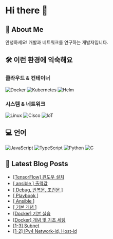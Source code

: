 # Hi there 👋

## 🚀 About Me
안녕하세요! 개발과 네트워크를 연구하는 개발자입니다.

## 🛠️ 이런 환경에 익숙해요

### 클라우드 & 컨테이너
<p>
  <img alt="Docker" src="https://img.shields.io/badge/Docker-2496ED?style=flat-square&logo=docker&logoColor=white"/>
  <img alt="Kubernetes" src="https://img.shields.io/badge/Kubernetes-326CE5?style=flat-square&logo=kubernetes&logoColor=white"/>
  <img alt="Helm" src="https://img.shields.io/badge/Helm-0F1689?style=flat-square&logo=helm&logoColor=white"/>
</p>

### 시스템 & 네트워크
<p>
  <img alt="Linux" src="https://img.shields.io/badge/Linux-FCC624?style=flat-square&logo=linux&logoColor=black"/>
  <img alt="Cisco" src="https://img.shields.io/badge/Cisco-1BA0D7?style=flat-square&logo=cisco&logoColor=white"/>
  <img alt="IoT" src="https://img.shields.io/badge/IoT-00979D?style=flat-square&logo=internetofthings&logoColor=white"/>
</p>

## 💻 언어

<p>
  <img alt="JavaScript" src="https://img.shields.io/badge/JavaScript-F7DF1E?style=flat-square&logo=JavaScript&logoColor=black"/>
  <img alt="TypeScript" src="https://img.shields.io/badge/TypeScript-3178C6?style=flat-square&logo=typescript&logoColor=white"/>
  <img alt="Python" src="https://img.shields.io/badge/Python-3776AB?style=flat-square&logo=Python&logoColor=white"/>
  <img alt="C" src="https://img.shields.io/badge/C-A8B9CC?style=flat-square&logo=c&logoColor=black"/>
</p>

## 📕 Latest Blog Posts

<ul><li><a href='https://zhuxiclover.tistory.com/141' target='_blank'>[TensorFlow] 윈도우 설치</a></li><li><a href='https://zhuxiclover.tistory.com/79' target='_blank'>[ ansible ] 출력값</a></li><li><a href='https://zhuxiclover.tistory.com/78' target='_blank'>[ Debug, 반복문, 조건문 ]</a></li><li><a href='https://zhuxiclover.tistory.com/77' target='_blank'>[ Playbook ]</a></li><li><a href='https://zhuxiclover.tistory.com/76' target='_blank'>[ Ansible ]</a></li><li><a href='https://zhuxiclover.tistory.com/74' target='_blank'>[ 기본 개념 ]</a></li><li><a href='https://zhuxiclover.tistory.com/32' target='_blank'>[Docker] 기본 실습</a></li><li><a href='https://zhuxiclover.tistory.com/30' target='_blank'>[Docker] 개념 및 기초 세팅</a></li><li><a href='https://zhuxiclover.tistory.com/13' target='_blank'>[1-3] Subnet</a></li><li><a href='https://zhuxiclover.tistory.com/12' target='_blank'>[1-2] IPv4 Network-id, Host-id</a></li></ul>
